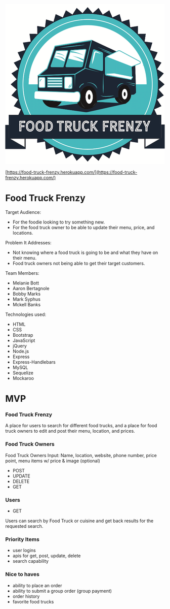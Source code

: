 
![Food Truck Frenzy Logo](/public/assets/img/food_truck_logo_blue.png) 


[https://food-truck-frenzy.herokuapp.com/](https://food-truck-frenzy.herokuapp.com/)

# Food Truck Frenzy 

Target Audience:

* For the foodie looking to try something new.
* For the food truck owner to be able to update their menu, price, and locations.
  
Problem It Addresses:

* Not knowing where a food truck is going to be and what they have on their menu.
* Food truck owners not being able to get their target customers.


Team Members:

* Melanie Bott
* Aaron Bertagnole
* Bobby Marks
* Mark Syphus
* Mckell Banks
  
 Technologies used:

* HTML
* CSS
* Bootstrap
* JavaScript
* jQuery
* Node.js
* Express
* Express-Handlebars
* MySQL
* Sequelize
* Mockaroo

# MVP

### Food Truck Frenzy

A place for users to search for different food trucks, and a place for food truck owners to edit and post their menu, location, and prices.


### Food Truck Owners

Food Truck Owners Input:
Name, location, website, phone number, price point, menu items w/ price & image (optional)

* POST
* UPDATE
* DELETE
* GET

### Users

* GET

Users can search by Food Truck or cuisine and get back results for the requested search.

### Priority Items

* user logins
* apis for get, post, update, delete
* search capability

### Nice to haves

* ability to place an order
* ability to submit a group order (group payment)
* order history
* favorite food trucks

